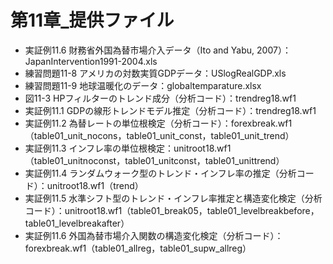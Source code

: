 ﻿# 第11章_提供ファイル
 - 実証例11.6 財務省外国為替市場介入データ（Ito and Yabu, 2007）：JapanIntervention1991-2004.xls
 - 練習問題11-8 アメリカの対数実質GDPデータ：USlogRealGDP.xls
 - 練習問題11-9 地球温暖化のデータ：globaltemparature.xlsx
 - 図11-3 HPフィルターのトレンド成分（分析コード）：trendreg18.wf1
 - 実証例11.1 GDPの線形トレンドモデル推定（分析コード）：trendreg18.wf1
 - 実証例11.2 為替レートの単位根検定（分析コード）：forexbreak.wf1（table01_unit_nocons，table01_unit_const，table01_unit_trend）
 - 実証例11.3 インフレ率の単位根検定：unitroot18.wf1（table01_unitnoconst，table01_unitconst，table01_unittrend）
 - 実証例11.4 ランダムウォーク型のトレンド・インフレ率の推定（分析コード）：unitroot18.wf1（trend）
 - 実証例11.5 水準シフト型のトレンド・インフレ率推定と構造変化検定（分析コード）：unitroot18.wf1（table01_break05，table01_levelbreakbefore，table01_levelbreakafter）
 - 実証例11.6 外国為替市場介入関数の構造変化検定（分析コード）：forexbreak.wf1（table01_allreg，table01_supw_allreg）


